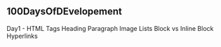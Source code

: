 ## 100DaysOfDEvelopement

Day1 -
HTML Tags
Heading
Paragraph
Image
Lists
Block vs Inline Block
Hyperlinks
